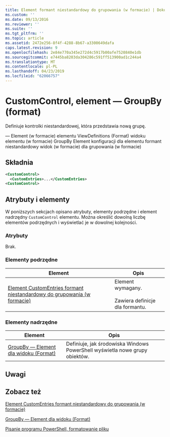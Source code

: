 ```yaml
---
title: Element formant niestandardowy do grupowania (w formacie) | Dokumentacja firmy Microsoft
ms.custom: ''
ms.date: 09/13/2016
ms.reviewer: ''
ms.suite: ''
ms.tgt_pltfrm: ''
ms.topic: article
ms.assetid: 2472e256-8f4f-4288-8b67-a3300649dafa
caps.latest.revision: 9
ms.openlocfilehash: 2e84e770a345e272d4c5917b00afe7520840e1db
ms.sourcegitcommit: e7445ba8203da304286c591ff513900ad1c244a4
ms.translationtype: MT
ms.contentlocale: pl-PL
ms.lasthandoff: 04/23/2019
ms.locfileid: "62066757"
---
```

# <a name="customcontrol-element-for-groupby-format"></a>CustomControl, element — GroupBy (format)

Definiuje kontrolki niestandardowej, która przedstawia nową grupę.

— Element (w formacie) elementu ViewDefinitions (Format) widoku elementu (w formacie) GroupBy Element konfiguracji dla elementu formant niestandardowy widok (w formacie) dla grupowania (w formacie)

## <a name="syntax"></a>Składnia

```xml
<CustomControl>
  <CustomEntries>...</CustomEntries>
<CustomControl>
```

## <a name="attributes-and-elements"></a>Atrybuty i elementy

W poniższych sekcjach opisano atrybuty, elementy podrzędne i element nadrzędny `CustomControl` elementu. Można określić dowolną liczbę elementów podrzędnych i wyświetlać je w dowolnej kolejności.

### <a name="attributes"></a>Atrybuty

Brak.

### <a name="child-elements"></a>Elementy podrzędne

|Element|Opis|
|-------------|-----------------|
|[Element CustomEntries formant niestandardowy do grupowania (w formacie)](./customentries-element-for-customcontrol-for-groupby-format.md)|Element wymagany.<br /><br /> Zawiera definicje dla formantu.|

### <a name="parent-elements"></a>Elementy nadrzędne

|Element|Opis|
|-------------|-----------------|
|[GroupBy — Element dla widoku (Format)](./groupby-element-for-view-format.md)|Definiuje, jak środowiska Windows PowerShell wyświetla nowe grupy obiektów.|

## <a name="remarks"></a>Uwagi

## <a name="see-also"></a>Zobacz też

[Element CustomEntries formant niestandardowy do grupowania (w formacie)](./customentries-element-for-customcontrol-for-groupby-format.md)

[GroupBy — Element dla widoku (Format)](./groupby-element-for-view-format.md)

[Pisanie programu PowerShell, formatowanie pliku](./writing-a-powershell-formatting-file.md)
